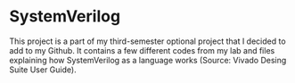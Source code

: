 # SystemVerilog
This project is a part of my third-semester optional project that I decided to add to my Github. It contains a few different codes from my lab and files explaining how SystemVerilog as a language works (Source: Vivado Desing Suite User Guide).
